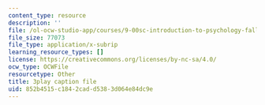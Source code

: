 ```yaml
---
content_type: resource
description: ''
file: /ol-ocw-studio-app/courses/9-00sc-introduction-to-psychology-fall-2011/852b4515c1842cadd5383d064e84dc9e_lBU64nfe8nM.srt
file_size: 77073
file_type: application/x-subrip
learning_resource_types: []
license: https://creativecommons.org/licenses/by-nc-sa/4.0/
ocw_type: OCWFile
resourcetype: Other
title: 3play caption file
uid: 852b4515-c184-2cad-d538-3d064e84dc9e
---
```

